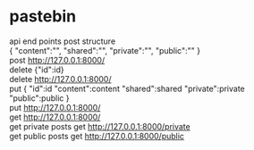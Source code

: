 # pastebin
api end points
post structure 
</br>
{
"content":"",
"shared":"",
"private":"",
"public":""
}
</br>
 post http://127.0.0.1:8000/
 </br>
 delete {"id":id}
 </br>
 delete http://127.0.0.1:8000/
 </br>
 put
 {
 "id":id
 "content":content
 "shared":shared
 "private":private
 "public":public
 }
 </br>
 put http://127.0.0.1:8000/ </br>
 get http://127.0.0.1:8000/ </br>
 get private posts get http://127.0.0.1:8000/private </br>
 get public posts get http://127.0.0.1:8000/public </br>
